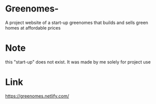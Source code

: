 # Greenomes-
A project website of a start-up greenomes that builds and sells green homes at affordable prices
# Note
this "start-up" does not exist. It was made by me solely for project use
# Link
https://greenomes.netlify.com/
